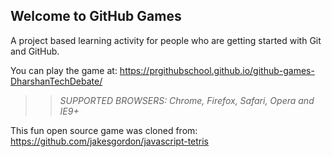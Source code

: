 ## Welcome to GitHub Games

A project based learning activity for people who are getting started with Git and GitHub.

You can play the game at: https://prgithubschool.github.io/github-games-DharshanTechDebate/

>> _*SUPPORTED BROWSERS*: Chrome, Firefox, Safari, Opera and IE9+_

This fun open source game was cloned from: https://github.com/jakesgordon/javascript-tetris
